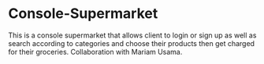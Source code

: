 # Console-Supermarket
This is a console supermarket that allows client to login or sign up as well as search according to categories and choose their products then get charged for their groceries. Collaboration with Mariam Usama.
